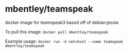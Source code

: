 mbentley/teamspeak
==================

docker image for teamspeak3
based off of debian:jessie

To pull this image:
`docker pull mbentley/teamspeak`

Example usage:
`docker run -d net=host --name teamspeak mbentley/teamspeak`
